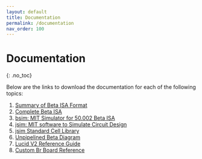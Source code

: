 ```yaml
---
layout: default 
title: Documentation 
permalink: /documentation
nav_order: 100
---
```


# Documentation
{: .no_toc}

Below are the links to download the documentation for each of the following topics:
1. [Summary of Beta ISA Format](https://www.dropbox.com/scl/fi/40q782zsoqt69z9yur9nv/beta_instruction.pdf?rlkey=wynzlk3dov5p6o5n9r25rangj&dl=0) 
2. [Complete Beta ISA](https://www.dropbox.com/scl/fi/etuns7ggy93j7ph868i5r/beta.pdf?rlkey=29kf8f1rkceok0hwt8gk91ka4&dl=1) 
3. [bsim: MIT Simulator for 50.002 Beta ISA ](https://www.dropbox.com/scl/fi/psjv77mobp12srafj3us2/bsim.pdf?rlkey=qismnxs1al85qyorj1rxit7ow&dl=0)
4. [jsim: MIT software to Simulate Circuit Design ](https://www.dropbox.com/scl/fi/e77s40fpygxgjjfkht2vp/jsim.pdf?rlkey=8z6jsfohpo6hoe1a467u5yfwg&dl=0) 
5. [jsim Standard Cell Library](https://www.dropbox.com/scl/fi/sesatylsqihuju4p7jiwr/standard_cell_library.pdf?rlkey=s7sd8fb7rsz1k66nuuyk9rwo0&dl=0) 
6. [Unpipelined Beta Diagram](https://www.dropbox.com/scl/fi/4nrs5b5d6u1shqdl5i88r/Unpipelined_Beta.pdf?rlkey=acc5cekcutl5gqti85uz4myc5&dl=0) 
8. [Lucid V2 Reference Guide](https://alchitry.com/tutorials/lucid-reference/)
9. [Custom Br Board Reference](https://www.dropbox.com/scl/fi/6dhf0kirl7oki78hmlq7e/BrElementReferenceNEW.pdf?rlkey=57jzc7kdj9t57hm0p8vx01vq5&dl=0)